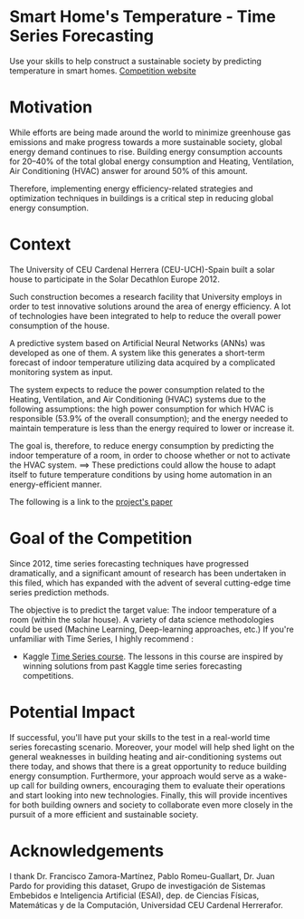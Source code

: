 # Smart Home's Temperature - Time Series Forecasting
Use your skills to help construct a sustainable society by predicting temperature in smart homes.
[Competition website](https://www.kaggle.com/competitions/smart-homes-temperature-time-series-forecasting)


# Motivation
While efforts are being made around the world to minimize greenhouse gas emissions and make progress towards a more sustainable society, global energy demand continues to rise.
Building energy consumption accounts for 20–40% of the total global energy consumption and Heating, Ventilation, Air Conditioning (HVAC) answer for around 50% of this amount.

Therefore, implementing energy efficiency-related strategies and optimization techniques in buildings is a critical step in reducing global energy consumption.

# Context
The University of CEU Cardenal Herrera (CEU-UCH)-Spain built a solar house to participate in the Solar Decathlon Europe 2012.

Such construction becomes a research facility that University employs in order to test innovative solutions around the area of energy efficiency. A lot of technologies have been integrated to help to reduce the overall power consumption of the house.

A predictive system based on Artificial Neural Networks (ANNs) was developed as one of them.
A system like this generates a short-term forecast of indoor temperature utilizing data acquired by a complicated monitoring system as input.

The system expects to reduce the power consumption related to the Heating, Ventilation, and Air Conditioning (HVAC) systems due to the following assumptions: the high power consumption for which HVAC is responsible (53.9% of the overall consumption); and the energy needed to maintain temperature is less than the energy required to lower or increase it.

The goal is, therefore, to reduce energy consumption by predicting the indoor temperature of a room, in order to choose whether or not to activate the HVAC system.
==> These predictions could allow the house to adapt itself to future temperature conditions by using home automation in an energy-efficient manner.

The following is a link to the [project's paper](https://www.sciencedirect.com/science/article/abs/pii/S0378778814003569)

# Goal of the Competition
Since 2012, time series forecasting techniques have progressed dramatically, and a significant amount of research has been undertaken in this filed, which has expanded with the advent of several cutting-edge time series prediction methods.

The objective is to predict the target value: The indoor temperature of a room (within the solar house).
A variety of data science methodologies could be used (Machine Learning, Deep-learning approaches, etc.)
If you're unfamiliar with Time Series, I highly recommend :

- Kaggle [Time Series course](https://www.kaggle.com/learn/time-series). The lessons in this course are inspired by winning solutions from past Kaggle time series forecasting competitions.

# Potential Impact
If successful, you'll have put your skills to the test in a real-world time series forecasting scenario.
Moreover, your model will help shed light on the general weaknesses in building heating and air-conditioning systems out there today, and shows that there is a great opportunity to reduce building energy consumption.
Furthermore, your approach would serve as a wake-up call for building owners, encouraging them to evaluate their operations and start looking into new technologies.
Finally, this will provide incentives for both building owners and society to collaborate even more closely in the pursuit of a more efficient and sustainable society.

# Acknowledgements
I thank Dr. Francisco Zamora-Martínez, Pablo Romeu-Guallart, Dr. Juan Pardo for providing this dataset,
Grupo de investigación de Sistemas Embebidos e Inteligencia Artificial (ESAI),
dep. de Ciencias Físicas, Matemáticas y de la Computación,
Universidad CEU Cardenal Herrerafor.

